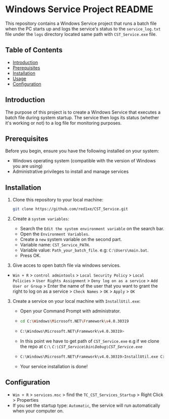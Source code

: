 # Windows Service Project README

This repository contains a Windows Service project that runs a batch file when the PC starts up and logs the service's status to the `service_log.txt` file under the `logs` directory located same path with `CST_Service.exe` file.

## Table of Contents

- [Introduction](#introduction)
- [Prerequisites](#prerequisites)
- [Installation](#installation)
- [Usage](#usage)
- [Configuration](#configuration)

## Introduction

The purpose of this project is to create a Windows Service that executes a batch file during system startup. The service then logs its status (whether it's working or not) to a log file for monitoring purposes.

## Prerequisites

Before you begin, ensure you have the following installed on your system:

- Windows operating system (compatible with the version of Windows you are using)
- Administrative privileges to install and manage services

## Installation

1. Clone this repository to your local machine:

   ```bash
   git clone https://github.com/red1xe/CST_Service.git
   ```

2. Create a `system variables`:

   - Search the `Edit the system environment variable` on the search bar.
   - Open the `Environment Variables`.
   - Create a `new` system variable on the second part.
   - Variable name: `CST_Service_PATH`.
   - Variable value: `Path_your_batch_file`. e.g: `C:\Users\main.bat`.
   - Press OK.

3. Give acces to open batch file via windows services.

- `Win + R` > `control admintools` > `Local Security Policy` > `Local Policies` > `User Rights Assignment` > `Deny log on as a service` > `Add User or Group` > Enter the name of the user that you want to grant the right to log on as a service > `Check Names` > `OK` > `Apply` > `OK`

3. Create a service on your local machine with `InstallUtil.exe`:

   - Open your Command Prompt with administrator.
   - ```bash
     cd C:\Windows\Microsoft.NET\Framework\v4.0.30319
     ```
   - ```bash
     C:\Windows\Microsoft.NET\Framework\v4.0.30319>
     ```
   - In this point we have to get path of `CST_Service.exe` e.g if we clone the repo at `C:\` _`C:\CST_Service\bin\Debug\CST_Service.exe`_

   - ```bash
     C:\Windows\Microsoft.NET\Framework\v4.0.30319>InstallUtil.exe C:\CST_Service\bin\Debug\CST_Service.exe
     ```
   - Your service installation is done!

## Configuration

- `Win + R` > `services.msc` > find the `TC_CST_Services_Startup` > Right Click > Properties
- If you set the startup type: `Automatic`, the service will run automatically when your computer on.
